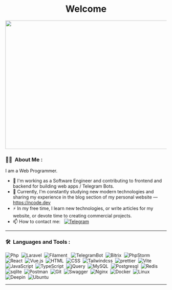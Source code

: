 <h1 align="center">Welcome</h1>

<p align="center"><img src="https://64.media.tumblr.com/5f9b47dbba8f9d0835879bce42867a8c/5954a2883146bb38-80/s540x810/e7fc45c7eb2d67df0c9bd3330d0848b039ec9385.gif" width="600" height="400"  /></p>

### :man_technologist: &nbsp;About Me :

I am a Web Programmer.

- 🔭 I'm working as a Software Engineer and contributing to frontend and backend for building web apps / Telegram Bots.
- 🌱 Currently, I'm constantly studying new modern technologies and sharing my experience in the blog section of my personal website — https://ncode.dev
- ⚡ In my free time, I learn new technologies, or write articles for my website, or devote time to creating commercial projects.
- 📫 How to contact me: &nbsp; [![Telegram](https://img.shields.io/badge/-telegram-red?color=white&logo=telegram&logoColor=blue)](https://t.me/voidvn)
---

### 🛠 &nbsp;Languages and Tools :

<p>
<img src="https://img.shields.io/badge/PHP-777BB4?style=for-the-badge&logo=php&logoColor=white" title="Php" alt="Php"/>&nbsp;
<img src="https://img.shields.io/badge/Laravel-FF2D20?style=for-the-badge&logo=laravel&logoColor=white" title="Laravel" alt="Laravel"/>&nbsp;
<img src="https://img.shields.io/badge/Filament-f59e0b?style=for-the-badge&logo=laravel&logoColor=white" title="Filament" alt="Filament"/>&nbsp;&nbsp;
<img src="https://img.shields.io/badge/Telegram Bot API-2CA5E0?style=for-the-badge&logo=telegram&logoColor=white" title="TelegramBot" alt="TelegramBot"/>&nbsp;
<img src="https://img.shields.io/badge/Bitrix-c60c30?style=for-the-badge&logo=bitrix&logoColor=white" title="Bitrix" alt="Bitrix" />&nbsp;
<img src="https://img.shields.io/badge/-PHPStorm-181717?style=for-the-badge&logo=phpstorm&logoColor=white" title="PhpStorm" alt="PhpStorm" />&nbsp;
<img src="https://img.shields.io/badge/React-20232A?style=for-the-badge&logo=react&logoColor=61DAFB" title="React" alt="React" />&nbsp;
<img src="https://img.shields.io/badge/Vue.js-35495E?style=for-the-badge&logo=vuedotjs&logoColor=4FC08D" title="Vue.js" alt="Vue.js" />&nbsp;
<img src="https://img.shields.io/badge/HTML5-E34F26?style=for-the-badge&logo=html5&logoColor=white" title="HTML5" alt="HTML" />&nbsp;
<img src="https://img.shields.io/badge/CSS3-1572B6?style=for-the-badge&logo=css3&logoColor=white"  title="CSS3" alt="CSS" />&nbsp;
<img src="https://img.shields.io/badge/Tailwind_CSS-38B2AC?style=for-the-badge&logo=tailwind-css&logoColor=white" title="Tailwindcss" alt="Tailwindcss" />&nbsp;
<img src="https://img.shields.io/badge/prettier-1A2C34?style=for-the-badge&logo=prettier&logoColor=F7BA3E" title="prettier" alt="prettier" />&nbsp;
<img src="https://img.shields.io/badge/Vite-B73BFE?style=for-the-badge&logo=vite&logoColor=FFD62E" title="Vite" alt="Vite" />&nbsp;
<img src="https://img.shields.io/badge/JavaScript-323330?style=for-the-badge&logo=javascript&logoColor=F7DF1E" title="JavaScript" alt="JavaScript" />&nbsp;
<img src="https://img.shields.io/badge/TypeScript-007ACC?style=for-the-badge&logo=typescript&logoColor=white" title="TypeScript" alt="TypeScript" />&nbsp;
<img src="https://img.shields.io/badge/jQuery-0769AD?style=for-the-badge&logo=jquery&logoColor=white" title="jQuery" alt="jQuery" />&nbsp;
<img src="https://img.shields.io/badge/MySQL-005C84?style=for-the-badge&logo=mysql&logoColor=white" title="MySQL" alt="MySQL" />&nbsp;
<img src="https://img.shields.io/badge/PostgreSQL-316192?style=for-the-badge&logo=postgresql&logoColor=white" title="Postgresql" alt="Postgresql" />&nbsp;
<img src="https://img.shields.io/badge/redis-%23DD0031.svg?&style=for-the-badge&logo=redis&logoColor=white" title="Redis" alt="Redis" />&nbsp;
<img src="https://img.shields.io/badge/SQLite-07405E?style=for-the-badge&logo=sqlite&logoColor=white" title="sqlite" alt="sqlite" />&nbsp;
<img src="https://img.shields.io/badge/Postman-FF6C37?style=for-the-badge&logo=Postman&logoColor=white" title="Postman"  alt="Postman" />&nbsp;
<img src="https://img.shields.io/badge/GIT-E44C30?style=for-the-badge&logo=git&logoColor=white" title="Git" alt="Git" />&nbsp;
<img src="https://img.shields.io/badge/Swagger-85EA2D?style=for-the-badge&logo=Swagger&logoColor=white" title="Swagger" alt="Swagger" />&nbsp;
<img src="https://img.shields.io/badge/Nginx-009639?style=for-the-badge&logo=nginx&logoColor=white" title="Nginx" alt="Nginx" />&nbsp;
<img src="https://img.shields.io/badge/Docker-2CA5E0?style=for-the-badge&logo=docker&logoColor=white" title="Docker" alt="Docker" />&nbsp;
<img src="https://img.shields.io/badge/Linux-FCC624?style=for-the-badge&logo=linux&logoColor=black" title="Linux" alt="Linux" />&nbsp;
<img src="https://img.shields.io/badge/Deepin-007CFF?style=for-the-badge&logo=deepin&logoColor=white" title="Deepin" alt="Deepin" />&nbsp;
<img src="https://img.shields.io/badge/Ubuntu-E95420?style=for-the-badge&logo=ubuntu&logoColor=white" title="Ubuntu" alt="Ubuntu" />&nbsp;
</p>

---